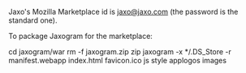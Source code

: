 
Jaxo's Mozilla Marketplace id is jaxo@jaxo.com (the password is the standard one).

To package Jaxogram for the marketplace:

cd jaxogram/war
rm -f jaxogram.zip
zip jaxogram -x */.DS_Store -r manifest.webapp index.html favicon.ico js style applogos images
